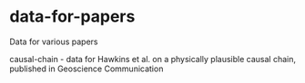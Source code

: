 # data-for-papers
Data for various papers

causal-chain - data for Hawkins et al. on a physically plausible causal chain, published in Geoscience Communication
